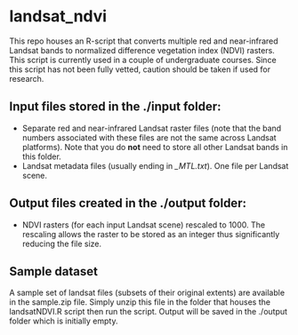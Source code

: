 # landsat_ndvi

This repo houses an R-script that converts multiple red and near-infrared Landsat bands to normalized difference vegetation index (NDVI) rasters. This script is currently used in a couple of undergraduate courses. Since this script has not been fully vetted, caution should be taken if used for research.

## Input files stored in the ./input folder:

* Separate red and near-infrared Landsat raster files (note that the band numbers associated with these files are not the same across Landsat platforms). Note that you do **not** need to store all other Landsat bands in this folder.
* Landsat metadata files (usually ending in *_MTL.txt*). One file per Landsat scene.

## Output files created in the ./output folder:

* NDVI rasters (for each input Landsat scene) rescaled to 1000. The rescaling allows the raster to be stored as an integer thus significantly reducing the file size.

## Sample dataset
A sample set of landsat files (subsets of their original extents) are available in the sample.zip file. Simply unzip this file in the folder that houses the landsatNDVI.R script then run the script. Output will be saved in the ./output folder which is initially empty. 



